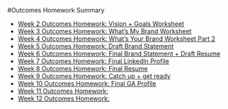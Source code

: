 #Outcomes Homework Summary 

- [Week 2 Outcomes Homework: Vision + Goals Worksheet](https://github.com/ga-dc/outcomes/blob/master/roadmap/week02/HWWeek2.md)
- [Week 3 Outcomes Homework: What’s My Brand Worksheet](https://github.com/ga-dc/outcomes/blob/master/roadmap/week03/HWWeek3.md)
- [Week 4 Outcomes Homework: What’s Your Brand Worksheet Part 2](https://github.com/ga-dc/outcomes/tree/master/roadmap/week04/HWweek4.md)
- [Week 5 Outcomes Homework: Draft Brand Statement](https://github.com/ga-dc/outcomes/blob/master/roadmap/week05/HWweek5.md)
- [Week 6 Outcomes Homework: Final Brand Statement + Draft Resume](https://github.com/ga-dc/outcomes/blob/master/roadmap/week06/HWweek6.md)
- [Week 7 Outcomes Homework: Final LinkedIn Profile](https://github.com/ga-dc/outcomes/blob/master/roadmap/week07/HWWeek7.md)
- [Week 8 Outcomes Homework: Final Resume](https://github.com/ga-dc/outcomes/blob/master/roadmap/week08/HWweek8.md)
- [Week 9 Outcomes Homework: Catch up + get ready](https://github.com/ga-dc/outcomes/blob/master/roadmap/week09/HWweek9.md)
- [Week 10 Outcomes Homework: Final GA Profile](https://github.com/ga-dc/outcomes/blob/master/roadmap/week10/HWweek10.md)
- [Week 11 Outcomes Homework: ](https://github.com/ga-dc/outcomes/blob/master/roadmap/week11/WDI/HWweek11.md)
- [Week 12 Outcomes Homework: ]()
